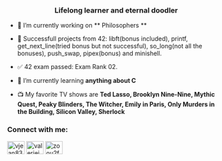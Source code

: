 <h3 align="center">Lifelong learner and eternal doodler</h3>

- 🔭 I’m currently working on ** Philosophers **

- 🎯 Successfull projects from 42: libft(bonus included), printf, get_next_line(tried bonus but not successful), so_long(not all the bonuses), push_swap, pipex(bonus) and minishell.

- ✅ 42 exam passed: Exam Rank 02.

- 🌱 I’m currently learning **anything about C**

- 📺 My favorite TV shows are **Ted Lasso, Brooklyn Nine-Nine, Mythic Quest, Peaky Blinders, The Witcher, Emily in Paris, Only Murders in the Building, Silicon Valley, Sherlock**

<h3 align="left">Connect with me:</h3>
<p align="left">
<a href="https://twitter.com/vjean83" target="blank"><img align="center" src="https://raw.githubusercontent.com/rahuldkjain/github-profile-readme-generator/master/src/images/icons/Social/twitter.svg" alt="vjean83" height="30" width="40" /></a>
<a href="https://linkedin.com/in/valeriejean01" target="blank"><img align="center" src="https://raw.githubusercontent.com/rahuldkjain/github-profile-readme-generator/master/src/images/icons/Social/linked-in-alt.svg" alt="valeriejean01" height="30" width="40" /></a>
<a href="https://instagram.com/zoou2foo" target="blank"><img align="center" src="https://raw.githubusercontent.com/rahuldkjain/github-profile-readme-generator/master/src/images/icons/Social/instagram.svg" alt="zoou2foo" height="30" width="40" /></a>
</p>
